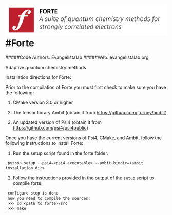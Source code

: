 ![forte](lib/logos/forte_logo_github2.png)
#Forte
=============

#####Code Authors: Evangelistalab
#####Web: evangelistalab.org

Adaptive quantum chemistry methods

Installation directions for Forte:

Prior to the compilation of Forte you must first check to make sure you have the following:

1. CMake version 3.0 or higher

2. The tensor library Ambit (obtain it from https://github.com/jturney/ambit)

3. An updated version of Psi4 (obtain it from https://github.com/psi4/psi4public)

Once you have the current versions of Psi4, CMake, and Ambit, follow the following instructions to install Forte:

1. Run the setup script found in the forte folder:
  ```
   python setup --psi4=<psi4 executable> --ambit-bindir=<ambit installation dir>
  ```

2. Follow the instructions provided in the output of the `setup` script to compile forte:
  ```
   configure step is done
   now you need to compile the sources:
   >>> cd <path to forte>/src
   >>> make
  ```
